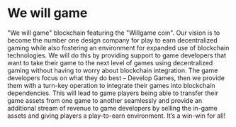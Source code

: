 # We will game


"We will game" blockchain featuring the "Willgame coin". Our vision is to become the number one design company for play to earn decentralized gaming while also fostering an environment for expanded use of blockchain technologies. We will do this by providing support to game developers that want to take their game to the next level of games using decentralized gaming without having to worry about blockchain integration. The game developers focus on what they do best – Develop Games, then we provide them with a turn-key operation to integrate their games into blockchain dependencies. This will lead to game players being able to transfer their game assets from one game to another seamlessly and provide an additional stream of revenue to game developers by selling the in-game assets and giving players a play-to-earn environment. It’s a win-win for all!


